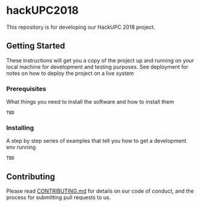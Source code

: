 # hackUPC2018
This repository is for developing our HackUPC 2018 project.

## Getting Started

These instructions will get you a copy of the project up and running on your local machine for development and testing purposes. See deployment for notes on how to deploy the project on a live system

### Prerequisites

What things you need to install the software and how to install them

```
TBD
```

### Installing

A step by step series of examples that tell you how to get a development env running

```
TBD
```

## Contributing

Please read [CONTRIBUTING.md](https://github.com/TudorMaiereanu/hackUPC2018/blob/master/CONTRIBUTING.md) for details on our code of conduct, and the process for submitting pull requests to us.
